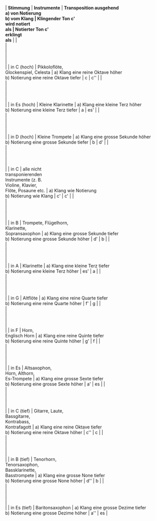 | **Stimmung** | **Instrumente** | **Transposition ausgehend  
 a) von Notierung  
 b) vom Klang **|** Klingender Ton c'  
wird notiert  
 als **|** Notierter Ton c'  
erklingt  
als** |
|   
 |   
 |   
 |   
 |   
 |
| in C (hoch) | Pikkoloflöte,  
 Glockenspiel, Celesta | a) Klang eine reine Oktave höher  
 b) Notierung eine reine Oktave tiefer | c | c'' |
|   
 |   
 |   
 |   
 |   
 |
| in Es (hoch) | Kleine Klarinette | a) Klang eine kleine Terz höher  
 b) Notierung eine kleine Terz tiefer | a | es' |
|   
 |   
 |   
 |   
 |   
 |
| in D (hoch) | Kleine Trompete | a) Klang eine grosse Sekunde höher  
 b) Notierung eine grosse Sekunde tiefer | b | d' |
|   
 |   
 |   
 |   
 |   
 |
| in C | alle nicht  
 transponierenden  
 Instrumente (z. B.  
 Violine, Klavier,  
 Flöte, Posaune etc. | a) Klang wie Notierung  
 b) Notierung wie Klang | c' | c' |
|   
 |   
 |   
 |   
 |   
 |
| in B | Trompete, Flügelhorn,  
 Klarinette,  
 Sopransaxophon | a) Klang eine grosse Sekunde tiefer  
 b) Notierung eine grosse Sekunde höher | d' | b |
|   
 |   
 |   
 |   
 |   
 |
| in A | Klarinette | a) Klang eine kleine Terz tiefer  
 b) Notierung eine kleine Terz höher | es' | a |
|   
 |   
 |   
 |   
 |   
 |
| in G | Altflöte | a) Klang eine reine Quarte tiefer  
 b) Notierung eine reine Quarte höher | f' | g |
|   
 |   
 |   
 |   
 |   
 |
| in F | Horn,  
 Englisch Horn | a) Klang eine reine Quinte tiefer  
 b) Notierung eine reine Quinte höher | g' | f |
|   
 |   
 |   
 |   
 |   
 |
| in Es | Altsaxophon,  
 Horn, Althorn,  
 Es-Trompete | a) Klang eine grosse Sexte tiefer  
 b) Notierung eine grosse Sexte höher | a' | es |
|   
 |   
 |   
 |   
 |   
 |
| in C (tief) | Gitarre, Laute,  
 Bassgitarre,  
 Kontrabass,  
 Kontrafagott | a) Klang eine reine Oktave tiefer  
 b) Notierung eine reine Oktave höher | c'' | c |
|   
 |   
 |   
 |   
 |   
 |
| in B (tief) | Tenorhorn,  
 Tenorsaxophon,  
 Bassklarinette,  
 Basstrompete | a) Klang eine grosse None tiefer  
 b) Notierung eine grosse None höher | d'' | b |
|   
 |   
 |   
 |   
 |   
 |
| in Es (tief) | Baritonsaxophon | a) Klang eine grosse Dezime tiefer  
 b) Notierung eine grosse Dezime höher | a'' | es |
